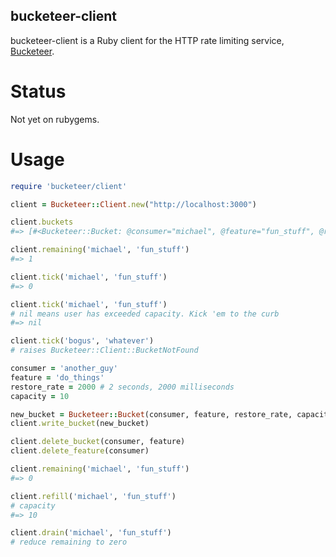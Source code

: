 bucketeer-client
----------------

bucketeer-client is a Ruby client for the HTTP rate limiting service,
[Bucketeer](github.com/michaelxavier/Bucketeer). 

Status
======
Not yet on rubygems.

Usage
=====

```ruby
require 'bucketeer/client'

client = Bucketeer::Client.new("http://localhost:3000")

client.buckets
#=> [#<Bucketeer::Bucket: @consumer="michael", @feature="fun_stuff", @restore_rate=10000, @capacity=10>]

client.remaining('michael', 'fun_stuff')
#=> 1

client.tick('michael', 'fun_stuff')
#=> 0

client.tick('michael', 'fun_stuff')
# nil means user has exceeded capacity. Kick 'em to the curb
#=> nil

client.tick('bogus', 'whatever')
# raises Bucketeer::Client::BucketNotFound

consumer = 'another_guy'
feature = 'do_things'
restore_rate = 2000 # 2 seconds, 2000 milliseconds
capacity = 10

new_bucket = Bucketeer::Bucket(consumer, feature, restore_rate, capacity)
client.write_bucket(new_bucket)

client.delete_bucket(consumer, feature)
client.delete_feature(consumer)

client.remaining('michael', 'fun_stuff')
#=> 0

client.refill('michael', 'fun_stuff')
# capacity
#=> 10

client.drain('michael', 'fun_stuff')
# reduce remaining to zero

```
